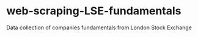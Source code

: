 # web-scraping-LSE-fundamentals
Data collection of companies fundamentals from London Stock Exchange
